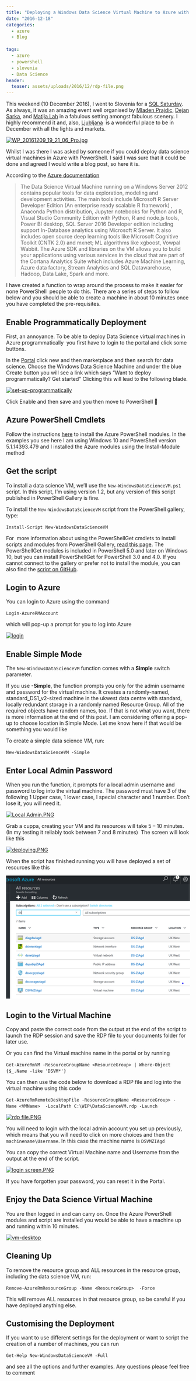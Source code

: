 ```yaml
---
title: "Deploying a Windows Data Science Virtual Machine to Azure with PowerShell easily"
date: "2016-12-18"
categories:
  - azure
  - Blog

tags:
  - azure
  - powershell
  - slovenia
  - Data Science
header:
  teaser: assets/uploads/2016/12/rdp-file.png
---
```

This weekend (10 December 2016), I went to Slovenia for a [SQL Saturday](http://www.sqlsaturday.com/567/eventhome.aspx). As always, it was an amazing event well organised by [Mladen Prajdic](https://twitter.com/MladenPrajdic), [Dejan Sarka](http://sqlblog.com/blogs/dejan_sarka/default.aspx), and [Matija Lah](https://twitter.com/MatijaLah) in a fabulous setting amongst fabulous scenery. I highly recommend it and, also, [Ljubljana](https://en.wikipedia.org/wiki/Ljubljana)  is a wonderful place to be in December with all the lights and markets.

[![WP_20161209_19_21_06_Pro.jpg](/assets/uploads/2016/12/wp_20161209_19_21_06_pro.jpg)](/assets/uploads/2016/12/wp_20161209_19_21_06_pro.jpg)

Whilst I was there I was asked by someone if you could deploy data science virtual machines in Azure with PowerShell. I said I was sure that it could be done and agreed I would write a blog post, so here it is.

According to the [Azure documentation](https://azure.microsoft.com/en-gb/marketplace/partners/microsoft-ads/standard-data-science-vm/)

> The Data Science Virtual Machine running on a Windows Server 2012 contains popular tools for data exploration, modeling and development activities. The main tools include Microsoft R Server Developer Edition (An enterprise ready scalable R framework) , Anaconda Python distribution, Jupyter notebooks for Python and R, Visual Studio Community Edition with Python, R and node.js tools, Power BI desktop, SQL Server 2016 Developer edition including support In-Database analytics using Microsoft R Server. It also includes open source deep learning tools like Microsoft Cognitive Toolkit (CNTK 2.0) and mxnet; ML algorithms like xgboost, Vowpal Wabbit. The Azure SDK and libraries on the VM allows you to build your applications using various services in the cloud that are part of the Cortana Analytics Suite which includes Azure Machine Learning, Azure data factory, Stream Analytics and SQL Datawarehouse, Hadoop, Data Lake, Spark and more.

I have created a function to wrap around the process to make it easier for none PowerShell  people to do this. There are a series of steps to follow below and you should be able to create a machine in about 10 minutes once you have completed the pre-requisites.

Enable Programmatically Deployment
----------------------------------

First, an annoyance. To be able to deploy Data Science virtual machines in Azure programmatically  you first have to login to the portal and click some buttons.

In the [Portal](https://portal.aure.com) click new and then marketplace and then search for data science. Choose the Windows Data Science Machine and under the blue Create button you will see a link which says “Want to deploy programmatically? Get started” Clicking this will lead to the following blade.

[![set-up-programmatically](/assets/uploads/2016/12/set-up-programmatically1.png)](/assets/uploads/2016/12/set-up-programmatically1.png)

Click Enable and then save and you then move to PowerShell 🙂

Azure PowerShell Cmdlets
------------------------

Follow the instructions [here](https://docs.microsoft.com/en-us/powershell/azureps-cmdlets-docs/) to install the Azure PowerShell modules. In the examples you see here I am using Windows 10 and PowerShell version 5.1.14393.479 and I installed the Azure modules using the Install-Module method

Get the script
--------------

To install a data science VM, we’ll use the `New-WindowsDataScienceVM.ps1` script. In this script, I’m using version 1.2, but any version of this script published in PowerShell Gallery is fine.

To install the `New-WindowsDataScienceVM` script from the PowerShell gallery, type:

`Install-Script New-WindowsDataScienceVM`

For  more information about using the PowerShellGet cmdlets to install scripts and modules from PowerShell Gallery, [read this page](https://msdn.microsoft.com/powershell/gallery/readme). The PowerShellGet modules is included in PowerShell 5.0 and later on Windows 10, but you can install PowerShellGet for PowerShell 3.0 and 4.0. If you cannot connect to the gallery or prefer not to install the module, you can also find the [script on GitHub](https://raw.githubusercontent.com/SQLDBAWithABeard/DataScienceVM/master/New-WindowsDataScienceVM.ps1).

Login to Azure
--------------

You can login to Azure using the command

`Login-AzureRMAccount`

which will pop-up a prompt for you to log into Azure

[![login](/assets/uploads/2016/12/login.png)](/assets/uploads/2016/12/login.png)

Enable Simple Mode
------------------

The `New-WindowsDataScienceVM` function comes with a **Simple** switch parameter.

If you use **-Simple**, the function prompts you only for the admin username and password for the virtual machine. It creates a randomly-named, standard_DS1_v2-sized machine in the ukwest data centre with standard, locally redundant storage in a randomly named Resource Group. All of the required objects have random names, too. If that is not what you want, there is more information at the end of this post. I am considering offering a pop-up to choose location in Simple Mode. Let me know here if that would be something you would like

To create a simple data science VM, run:

`New-WindowsDataScienceVM -Simple`

Enter Local Admin Password
--------------------------

When you run the function, it prompts for a local admin username and password to log into the virtual machine. The password must have 3 of the following 1 Upper case, 1 lower case, I special character and 1 number. Don’t lose it, you will need it.

[![Local Admin.PNG](/assets/uploads/2016/12/local-admin.png)](/assets/uploads/2016/12/local-admin.png)

Grab a cuppa, creating your VM and its resources will take 5 – 10 minutes. (In my testing it reliably took between 7 and 8 minutes)  The screen will look like this

[![deploying.PNG](/assets/uploads/2016/12/deploying.png)](/assets/uploads/2016/12/deploying.png)

When the script has finished running you will have deployed a set of resources like this

[![portal](/assets/uploads/2016/12/portal.png)](/assets/uploads/2016/12/portal.png)

Login to the Virtual Machine
----------------------------

Copy and paste the correct code from the output at the end of the script to launch the RDP session and save the RDP file to your documents folder for later use.

Or you can find the Virtual machine name in the portal or by running

`Get-AzureRmVM -ResourceGroupName <ResourceGroup> | Where-Object {$_.Name -like 'DSVM*'}`

You can then use the code below to download a RDP file and log into the virtual machine using this code

`Get-AzureRmRemoteDesktopFile -ResourceGroupName <ResourceGroup> -Name <VMName>  -LocalPath C:\WIP\DataScienceVM.rdp -Launch`

[![rdp file.PNG](/assets/uploads/2016/12/rdp-file.png)](/assets/uploads/2016/12/rdp-file.png)

You will need to login with the local admin account you set up previously, which means that you will need to click on more choices and then the `machinename\Username`. In this case the machine name is `DSVMZIAgd`

You can copy the correct Virtual Machine name and Username from the output at the end of the script.

[![login screen.PNG](/assets/uploads/2016/12/login-screen.png)](/assets/uploads/2016/12/login-screen.png)

If you have forgotten your password, you can reset it in the Portal.

Enjoy the Data Science Virtual Machine
--------------------------------------

You are then logged in and can carry on. Once the Azure PowerShell modules and script are installed you would be able to have a machine up and running within 10 minutes.

[![vm-desktop](/assets/uploads/2016/12/vm-desktop.png)](/assets/uploads/2016/12/vm-desktop.png)

Cleaning Up
-----------

To remove the resource group and ALL resources in the resource group, including the data science VM, run:

`Remove-AzureRmResourceGroup -Name <ResourceGroup>  -Force`

This will remove ALL resources in that resource group, so be careful if you have deployed anything else.

Customising the Deployment
--------------------------

If you want to use different settings for the deployment or want to script the creation of a number of machines, you can run

`Get-Help New-WindowsDataScienceVM -Full`

and see all the options and further examples. Any questions please feel free to comment
